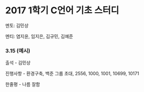 # **2017 1학기 C언어 기초 스터디**
멘토: 김민상

멘티: 염지윤, 임지은, 김규민, 김예준

### 3.15 \(예시\)
출석 - 김민상

진행사항 - 환경구축, 백준 그룹 초대, 2556, 1000, 1001, 10699, 10171

한줄평 - 나름 잘함
